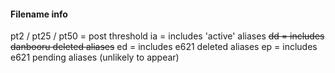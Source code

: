 #### Filename info
pt2 / pt25 / pt50 = post threshold
ia = includes 'active' aliases 
~~dd = includes danbooru deleted aliases~~
ed = includes e621 deleted aliases
ep = includes e621 pending aliases (unlikely to appear)